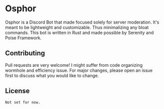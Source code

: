 # Osphor

Osphor is a Discord Bot that made focused solely for server moderation. It's meant to be lightweight and customizable. Thus minimalizing any bloat commands.
This bot is written in Rust and made possible by Serenity and Poise Framework.

## Contributing

Pull requests are very welcome! I might suffer from code organizing wormhole and efficiency issue. For major changes, please open an issue first to discuss what you would like to change.

## License

```
Not set for now.

```
